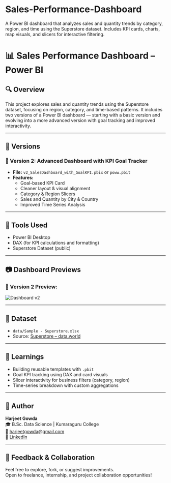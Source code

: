 # Sales-Performance-Dashboard
A Power BI dashboard that analyzes sales and quantity trends by category, region, and time using the Superstore dataset. Includes KPI cards, charts, map visuals, and slicers for interactive filtering.

# 📊 Sales Performance Dashboard – Power BI

## 🔍 Overview
This project explores sales and quantity trends using the Superstore dataset, focusing on region, category, and time-based patterns. It includes two versions of a Power BI dashboard — starting with a basic version and evolving into a more advanced version with goal tracking and improved interactivity.

---

## 📁 Versions

### 🔹 Version 2: Advanced Dashboard with KPI Goal Tracker
- **File:** `v2_SalesDashboard_with_GoalKPI.pbix` or `poww.pbit`
- **Features:**
  - Goal-based KPI Card
  - Cleaner layout & visual alignment
  - Category & Region Slicers
  - Sales and Quantity by City & Country
  - Improved Time Series Analysis

---

## 🧰 Tools Used
- Power BI Desktop
- DAX (for KPI calculations and formatting)
- Superstore Dataset (public)

---

## 📷 Dashboard Previews

### 📌 Version 2 Preview:
![Dashboard v2](screenshots/dashboard_v2.png)

---

## 📁 Dataset
- `data/Sample - Superstore.xlsx`  
- Source: [Superstore – data.world](https://data.world/markbradbourne/superstore)

---

## 🧠 Learnings
- Building reusable templates with `.pbit`
- Goal KPI tracking using DAX and card visuals
- Slicer interactivity for business filters (category, region)
- Time-series breakdown with custom aggregations

---

## 👤 Author

**Harjeet Gowda**  
🎓 B.Sc. Data Science | Kumaraguru College  
📧 harjeetgowda@gmail.com  
🔗 [LinkedIn](https://www.linkedin.com/in/harjeet-gowda-a0490033)

---

## 💬 Feedback & Collaboration
Feel free to explore, fork, or suggest improvements.  
Open to freelance, internship, and project collaboration opportunities!


